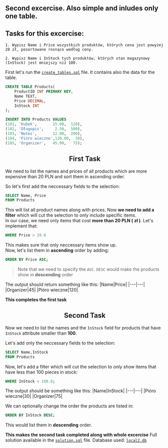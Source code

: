 ## Second excercise. Also simple and inludes only one table.

## Tasks for this excercise:

```
1. Wypisz Name i Price wszystkich produktów, których cena jest powyżej 20 zł, posortowane rosnąco według ceny.

2. Wypisz Name i InStock tych produktów, których stan magazynowy (InStock) jest mniejszy niż 100.
```

First let's run the [`create_tables.sql`](create_tables.sql) file. It contains also the data for the table.
```sql
CREATE TABLE Products(
	ProductID INT PRIMARY KEY,
	Name TEXT,
	Price DECIMAL,
	InStock INT
);

INSERT INTO Products VALUES
(101, 'Kubek',       15.00,  120),
(102, 'Długopis',     2.50,  500),
(103, 'Notes',       12.00,  200),
(104, 'Pióro wieczne',120.00,  30),
(105, 'Organizer',   45.00,   75);
```

<div align="center">
<h2>First Task</h2>
</div>

We need to list the names and prices of all products which are more expensive than 20 PLN and sort them in ascending order.  

So let's first add the neccessary fields to the selection:
```sql
SELECT Name, Price
FROM Products
```
This will list all product names along with prices. Now **we need to add a filter** which will cut the selection to only include specific items.  
In our case, we need only items that cost **more than 20 PLN ( zł )**. Let's implement that:
```sql
WHERE Price > 20.0
```
This makes sure that only neccessary items show up.  
Now, let's list them in **ascending** order by adding:
```sql
ORDER BY Price ASC;
```
> Note that we need to specify the `ASC`. `DESC` would make the products show in **descending** order

The output should return something like this:
|Name|Price|
|---|---|
|Organizer|45|
|Pióro wieczne|120|

**This completes the first task**

<div align="center">
<h2>Second Task</h2>
</div>

Now we need to list the names and the `InStock` field for products that have `InStock` attribute smaller than **100**.

Let's add only the neccessary fields to the selection:
```sql
SELECT Name,InStock
FROM Products
```
Now, let's add a filter which will cut the selection to only show items that have less than 100 pieces in stock:
```sql
WHERE InStock < 100.0;
```
The output should be something like this:
|Name|InStock|
|---|---|
|Pióro wieczne|30|
|Organizer|75|

We can optionally change the order the products are listed in:
```sql
ORDER BY InStock DESC;
```
This would list them in **descending** order.

**This makes the second task completed along with whole excercise**
Full solution available in the [`solution.sql`](./solution.sql) file.
Database used: [`local2.db`](/local-db/local2.db)
